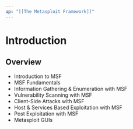 ```yaml
---
up: "[[The Metasploit Framework]]"
---
```


# Introduction

## Overview

- Introduction to MSF
- MSF Fundamentals
- Information Gathering & Enumeration with MSF
- Vulnerability Scanning with MSF
- Client-Side Attacks with MSF
- Host & Services Based Exploitation with MSF
- Post Exploitation with MSF
- Metasploit GUIs

